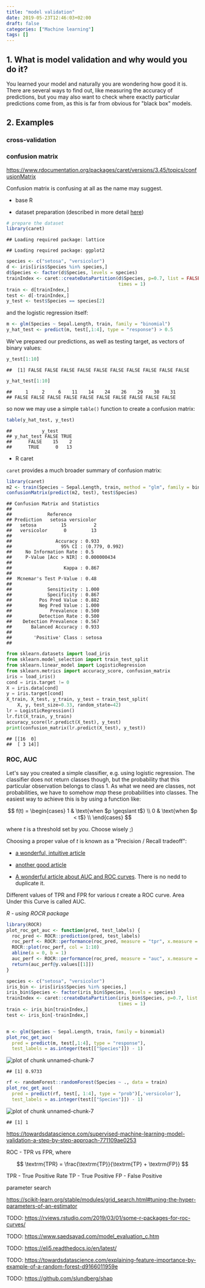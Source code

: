 ```yaml
---
title: "model validation"
date: 2019-05-23T12:46:03+02:00
draft: false
categories: ["Machine learning"]
tags: []
---
```







## 1. What is model validation and why would you do it?

You learned your model and naturally you are wondering how good it is. There are several ways to find out, like measuring the accuracy of predictions, but you may also want to check where exactly particular predictions come from, as this is far from obvious for "black box" models.

## 2. Examples

### cross-validation 

### confusion matrix 

https://www.rdocumentation.org/packages/caret/versions/3.45/topics/confusionMatrix

Confusion matrix is confusing at all as the name may suggest. 

* base R

- dataset preparation (described in more detail [here](http://tomis9.com/useful_processing))

```r
# prepare the dataset
library(caret)
```

```
## Loading required package: lattice
```

```
## Loading required package: ggplot2
```

```r
species <- c("setosa", "versicolor")
d <- iris[iris$Species %in% species,]
d$Species <- factor(d$Species, levels = species)
trainIndex <- caret::createDataPartition(d$Species, p=0.7, list = FALSE, 
                                         times = 1)
train <- d[trainIndex,]
test <- d[-trainIndex,]
y_test <- test$Species == species[2]
```

and the logistic regression itself:

```r
m <- glm(Species ~ Sepal.Length, train, family = "binomial")
y_hat_test <- predict(m, test[,1:4], type = "response") > 0.5
```

We've prepared our predictions, as well as testing target, as vectors of binary values:

```r
y_test[1:10]
```

```
##  [1] FALSE FALSE FALSE FALSE FALSE FALSE FALSE FALSE FALSE FALSE
```

```r
y_hat_test[1:10]
```

```
##     1     2     6    11    14    24    26    29    30    31 
## FALSE FALSE FALSE FALSE FALSE FALSE FALSE FALSE FALSE FALSE
```

so now we may use a simple `table()` function to create a confusion matrix:

```r
table(y_hat_test, y_test)
```

```
##           y_test
## y_hat_test FALSE TRUE
##      FALSE    15    2
##      TRUE      0   13
```

* R caret

`caret` provides a much broader summary of confusion matrix:

```r
library(caret)
m2 <- train(Species ~ Sepal.Length, train, method = "glm", family = binomial)
confusionMatrix(predict(m2, test), test$Species)
```

```
## Confusion Matrix and Statistics
## 
##             Reference
## Prediction   setosa versicolor
##   setosa         15          2
##   versicolor      0         13
##                                         
##                Accuracy : 0.933         
##                  95% CI : (0.779, 0.992)
##     No Information Rate : 0.5           
##     P-Value [Acc > NIR] : 0.000000434   
##                                         
##                   Kappa : 0.867         
##                                         
##  Mcnemar's Test P-Value : 0.48          
##                                         
##             Sensitivity : 1.000         
##             Specificity : 0.867         
##          Pos Pred Value : 0.882         
##          Neg Pred Value : 1.000         
##              Prevalence : 0.500         
##          Detection Rate : 0.500         
##    Detection Prevalence : 0.567         
##       Balanced Accuracy : 0.933         
##                                         
##        'Positive' Class : setosa        
## 
```


```python
from sklearn.datasets import load_iris
from sklearn.model_selection import train_test_split
from sklearn.linear_model import LogisticRegression
from sklearn.metrics import accuracy_score, confusion_matrix
iris = load_iris()
cond = iris.target != 0
X = iris.data[cond]
y = iris.target[cond]
X_train, X_test, y_train, y_test = train_test_split(
    X, y, test_size=0.33, random_state=42)
lr = LogisticRegression()
lr.fit(X_train, y_train)
accuracy_score(lr.predict(X_test), y_test)
print(confusion_matrix(lr.predict(X_test), y_test))
```

```
## [[16  0]
##  [ 3 14]]
```


### ROC, AUC 

Let's say you created a simple classifier, e.g. using logistic regression. The classifier does not return classes though, but the probability that this particular observation belongs to class 1. As what we need are classes, not probabilities, we have to somehow *map* these probabilities into classes. The easiest way to achieve this is by using a function like:

$$ f(t) = \begin{cases} 1 & \text{when $p \geqslant t$} \\ 0 & \text{when $p < t$} \\ \end{cases} $$

where $t$ is a threshold set by *you*. Choose wisely ;)

Choosing a proper value of $t$ is known as a "Precision / Recall tradeoff":

- [a wonderful, intuitive article](https://towardsdatascience.com/precision-vs-recall-386cf9f89488)

- [another good article](https://towardsdatascience.com/beyond-accuracy-precision-and-recall-3da06bea9f6c)

- [A wonderful article about AUC and ROC curves](https://towardsdatascience.com/understanding-auc-roc-curve-68b2303cc9c5). There is no nedd to duplicate it.

Different values of TPR and FPR for various $t$ create a ROC curve. Area Under this Curve is called AUC.

*R - using ROCR package*

```r
library(ROCR)
plot_roc_get_auc <- function(pred, test_labels) {
  roc_pred <- ROCR::prediction(pred, test_labels)
  roc_perf <- ROCR::performance(roc_pred, measure = "tpr", x.measure = "fpr")
  ROCR::plot(roc_perf, col = 1:10)
  abline(a = 0, b = 1)
  auc_perf <- ROCR::performance(roc_pred, measure = "auc", x.measure = "fpr")
  return(auc_perf@y.values[[1]])
}

species <- c("setosa", "versicolor")
iris_bin <- iris[iris$Species %in% species,]
iris_bin$Species <- factor(iris_bin$Species, levels = species)
trainIndex <- caret::createDataPartition(iris_bin$Species, p=0.7, list = FALSE, 
                                         times = 1)
train <- iris_bin[trainIndex,]
test <- iris_bin[-trainIndex,]


m <- glm(Species ~ Sepal.Length, train, family = binomial)
plot_roc_get_auc(
  pred = predict(m, test[,1:4], type = "response"),
  test_labels = as.integer(test[["Species"]]) - 1)
```

![plot of chunk unnamed-chunk-7](./media/validation/unnamed-chunk-7-1.png)

```
## [1] 0.9733
```

```r
rf <- randomForest::randomForest(Species ~ ., data = train)
plot_roc_get_auc(
  pred = predict(rf, test[, 1:4], type = "prob")[,'versicolor'],
  test_labels = as.integer(test[["Species"]]) - 1)
```

![plot of chunk unnamed-chunk-7](./media/validation/unnamed-chunk-7-2.png)

```
## [1] 1
```


https://towardsdatascience.com/supervised-machine-learning-model-validation-a-step-by-step-approach-771109ae0253

ROC - TPR vs FPR, where

$$ \textrm{TPR} = \frac{\textrm{TP}}{\textrm{TP} + \textrm{FP}} $$

TPR - True Positive Rate
TP - True Positive
FP - False Positive


parameter search

https://scikit-learn.org/stable/modules/grid_search.html#tuning-the-hyper-parameters-of-an-estimator

TODO: https://rviews.rstudio.com/2019/03/01/some-r-packages-for-roc-curves/

TODO: https://www.saedsayad.com/model_evaluation_c.htm

TODO: https://eli5.readthedocs.io/en/latest/

TODO: https://towardsdatascience.com/explaining-feature-importance-by-example-of-a-random-forest-d9166011959e

TODO: https://github.com/slundberg/shap
